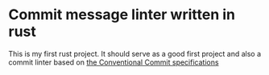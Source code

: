 # Commit message linter written in rust

This is my first rust project. It should serve as a good first project and also
a commit linter based on [the Conventional Commit specifications][1]

[1]: https://www.conventionalcommits.org/en/v1.0.0/

